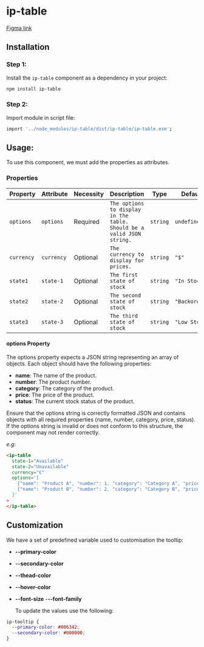 # ip-table

[Figma link](https://www.figma.com/design/63w4li687mfdYtETlBu6a9/Component---Mixed?node-id=710-4231&m=dev)

## Installation

<!-- TO DO -->

### Step 1:

Install the `ip-table` component as a dependency in your project:

```bash
npm install ip-table
```

### Step 2:

Import module in script file:

```bash
import '../node_modules/ip-table/dist/ip-table/ip-table.esm';
```

## Usage:

To use this component, we must add the properties as attributes.

### Properties

| Property   | Attribute  | Necessity | Description                                                            | Type     | Default       |
| ---------- | ---------- | --------- | ---------------------------------------------------------------------- | -------- | ------------- |
| `options`  | `options`  | Required  | `The options to display in the table. Should be a valid JSON string. ` | `string` | `undefined`   |
| `currency` | `currency` | Optional  | `The currency to display for prices.`                                  | `string` | `"$"`         |
| `state1`   | `state-1`  | Optional  | `The first state of stock`                                             | `string` | `"In Stock"`  |
| `state2`   | `state-2`  | Optional  | `The second state of stock`                                            | `string` | `"Backorder"` |
| `state3`   | `state-3`  | Optional  | `The third state of stock`                                             | `string` | `"Low Stock"` |

#### options Property

The options property expects a JSON string representing an array of objects. Each object should have the following properties:

- **name**: The name of the product.
- **number**: The product number.
- **category**: The category of the product.
- **price**: The price of the product.
- **status**: The current stock status of the product.

Ensure that the options string is correctly formatted JSON and contains objects with all required properties (name, number, category, price, status). If the options string is invalid or does not conform to this structure, the component may not render correctly.

_e.g:_

```html
<ip-table
  state-1="Available"
  state-2="Unavailable"
  currency="€"
  options='[
    {"name": "Product A", "number": 1, "category": "Category A", "price": 10.99, "status": "Available"},
    {"name": "Product B", "number": 2, "category": "Category B", "price": 19.99, "status": "Unavailable"}
  ]'
>
</ip-table>
```

## Customization

We have a set of predefined variable used to customisation the tooltip:

- **--primary-color**
- **--secondary-color**
- **--thead-color**
- **--hover-color**
- **--font-size** -**--font-family**

  To update the values use the following:

```css
ip-tooltip {
  --primary-color: #006342;
  --secondary-color: #000000;
}
```
